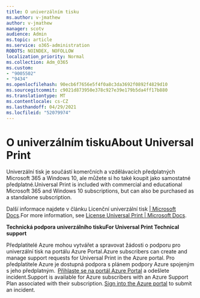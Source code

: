 ```yaml
---
title: O univerzálním tisku
ms.author: v-jmathew
author: v-jmathew
manager: scotv
audience: Admin
ms.topic: article
ms.service: o365-administration
ROBOTS: NOINDEX, NOFOLLOW
localization_priority: Normal
ms.collection: Adm_O365
ms.custom:
- "9005502"
- "9434"
ms.openlocfilehash: 90ecb6f7656e5f4f0a8c3da3692f0892f4829d10
ms.sourcegitcommit: c9021d873950e378c927e39e179b5da4ff17b880
ms.translationtype: MT
ms.contentlocale: cs-CZ
ms.lasthandoff: 04/29/2021
ms.locfileid: "52079974"
---
```

# <a name="about-universal-print"></a><span data-ttu-id="8fd32-102">O univerzálním tisku</span><span class="sxs-lookup"><span data-stu-id="8fd32-102">About Universal Print</span></span>

<span data-ttu-id="8fd32-103">Univerzální tisk je součástí komerčních a vzdělávacích předplatných Microsoft 365 a Windows 10, ale můžete si ho také koupit jako samostatné předplatné.</span><span class="sxs-lookup"><span data-stu-id="8fd32-103">Universal Print is included with commercial and educational Microsoft 365 and Windows 10 subscriptions, but can also be purchased as a standalone subscription.</span></span>

<span data-ttu-id="8fd32-104">Další informace najdete v článku Licenční univerzální tisk [| Microsoft Docs](https://docs.microsoft.com/universal-print/fundamentals/universal-print-license).</span><span class="sxs-lookup"><span data-stu-id="8fd32-104">For more information, see [License Universal Print | Microsoft Docs](https://docs.microsoft.com/universal-print/fundamentals/universal-print-license).</span></span>

<span data-ttu-id="8fd32-105">**Technická podpora univerzálního tisku**</span><span class="sxs-lookup"><span data-stu-id="8fd32-105">**For Universal Print Technical support**</span></span>

<span data-ttu-id="8fd32-106">Předplatitelé Azure mohou vytvářet a spravovat žádosti o podporu pro univerzální tisk na portálu Azure Portal.</span><span class="sxs-lookup"><span data-stu-id="8fd32-106">Azure subscribers can create and manage support requests for Universal Print in the Azure portal.</span></span> <span data-ttu-id="8fd32-107">Pro předplatitele Azure je dostupná podpora s plánem podpory Azure spojeným s jeho předplatným.  [Přihlaste se na portál Azure Portal](https://ms.portal.azure.com/#blade/Microsoft_Azure_Support/HelpAndSupportBlade/newsupportrequest) a odešlete incident.</span><span class="sxs-lookup"><span data-stu-id="8fd32-107">Support is available for Azure subscribers with an Azure Support Plan associated with their subscription. [Sign into the Azure portal](https://ms.portal.azure.com/#blade/Microsoft_Azure_Support/HelpAndSupportBlade/newsupportrequest) to submit an incident.</span></span>